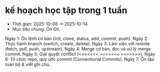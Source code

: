 # kế hoạch học tập trong 1 tuần

- Thời gian: 2025-10-08 → 2025-10-14
- Mục tiêu chung: Ôn Git.

Ngày 1: Ôn lệnh cơ bản (init, clone, status, add, commit, push).
Ngày 2: Thực hành branch (switch, create, delete).
Ngày 3: Làm việc với remote (fetch, pull, push, upstream).
Ngày 4: Merge cơ bản, đọc và xử lý merge commit.
Ngày 5: Giải quyết conflict (<<<<<<< ======= >>>>>>>).
Ngày 6: Tổ chức repo, quy ước commit (Conventional Commits).
Ngày 7: Ôn tập toàn bộ & viết ghi chú.
